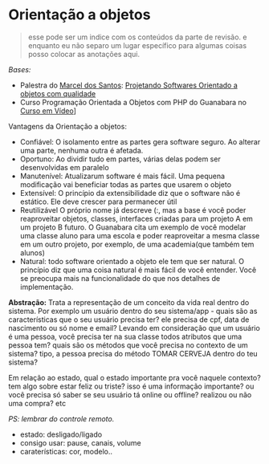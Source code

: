 # Orientação a objetos

> esse pode ser um indice com os conteúdos da parte de revisão. e enquanto eu não separo um lugar específico para algumas coisas posso colocar as anotações aqui.

*Bases:* 
- Palestra do [Marcel dos Santos](https://twitter.com/marcelgsantos): [Projetando Softwares Orientado a objetos com qualidade](https://www.youtube.com/watch?v=LZ2ouAttbvM)
- Curso Programação Orientada a Objetos com PHP do Guanabara no [Curso em Vídeo](https://www.youtube.com/watch?v=KlIL63MeyMY&list=PLHz_AreHm4dmGuLII3tsvryMMD7VgcT7x&index=1)]

Vantagens da Orientação a objetos:

- Confiável: O isolamento entre as partes gera software seguro. Ao alterar uma parte, nenhuma outra é afetada. 
- Oportuno: Ao dividir tudo em partes, várias delas podem ser desenvolvidas em paralelo
- Manutenível: Atualizarum software é mais fácil. Uma pequena modificação vai beneficiar todas as partes que usarem o objeto
- Extensível: O princípio da extensibilidade diz que o software não é estático. Ele deve crescer para permanecer útil
- Reutilizável O próprio nome já descreve (:, mas a base é você poder reaproveitar objetos, classes, interfaces criadas para um projeto A em um projeto B futuro. O Guanabara cita um exemplo de você modelar uma classe aluno para uma escola e poder reaproveitar a mesma classe em um outro projeto, por exemplo, de uma academia(que também tem alunos)  
- Natural: todo software orientado a objeto ele tem que ser natural. O princípio diz que uma coisa natural é mais fácil de você entender. Você se preocupa mais na funcionalidade do que nos detalhes de implementação.

**Abstração:** Trata a representação de um conceito da vida real dentro do sistema. Por exemplo um usuário dentro do seu sistema/app - quais são as características que o seu usuário precisa ter? ele precisa de cpf, data de nascimento ou só nome e email?
Levando em consideração que um usuário é uma pessoa, você precisa ter na sua classe todos atributos que uma pessoa tem? quais são os métodos que você precisa no contexto de um sistema? tipo, a pessoa precisa do método TOMAR CERVEJA dentro do teu sistema?

Em relação ao estado, qual o estado importante pra você naquele contexto? tem algo sobre estar feliz ou triste? isso é uma informação importante? ou você precisa só saber se seu usuário tá online ou offline? realizou ou não uma compra? etc

*PS: lembrar do controle remoto.*  
  - estado: desligado/ligado  
  - consigo usar: pause, canais, volume  
  - caraterísticas: cor, modelo..  


